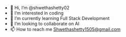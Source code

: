 - 👋 Hi, I’m @shwethashetty02
- 👀 I’m interested in coding
- 🌱 I’m currently learning Full Stack Development
- 💞️ I’m looking to collaborate on AI
- 📫 How to reach me Shwethashetty1505@gmail.com

<!---
shwethashetty02/shwethashetty02 is a ✨ special ✨ repository because its `README.md` (this file) appears on your GitHub profile.
You can click the Preview link to take a look at your changes.
--->
